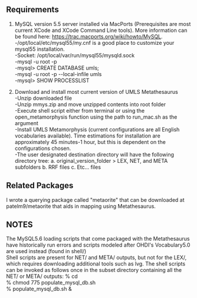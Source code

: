 ## Requirements
1. MySQL version 5.5 server installed via MacPorts (Prerequisites are most current XCode and XCode Command Line tools). More information can be found here:   https://trac.macports.org/wiki/howto/MySQL.  
 -/opt/local/etc/mysql55/my.cnf is a good place to customize your mysql55 installation.  
 -Socket: /opt/local/var/run/mysql55/mysqld.sock  
 -mysql -u root -p  
 -mysql> CREATE DATABASE umls;  
 -mysql -u root -p --local-infile umls  
 -mysql> SHOW PROCESSLIST    
 
 2. Download and install most current version of UMLS Metathesaurus  
  -Unzip downloaded file  
  -Unzip mmys.zip and move unzipped contents into root folder  
  -Execute shell script either from terminal or using the open_metamorphysis function using the path to run_mac.sh as the argument  
  -Install UMLS Metamorphysis (current configurations are all English vocabularies available). Time estimations for installation are approximately 45 minutes-1 hour, but this is dependent on the configurations chosen.  
  -The user designated destination directory will have the following directory tree: 
                a. original_version_folder > LEX, NET, and META subfolders
                b. RRF files
                c. Etc... files

## Related Packages  
I wrote a querying package called "metaorite" that can be downloaded at patelm9/metaorite that aids in mapping using Metathesaurus.

## NOTES  
The MySQL5.6 loading scripts that come packaged with the Metathesaurus have historically run errors and scripts modeled after OHDI's Vocabulary5.0 are used instead (found in shell/)  
Shell scripts are present for NET/ and META/ outputs, but not for the LEX/, which requires downloading additional tools such as lvg. The shell scripts can be invoked as follows once in the subset directory containing all the NET/ or META/ outputs:
        % cd <subset directory>  
        % chmod 775 populate_mysql_db.sh  
        % populate_mysql_db.sh &  




